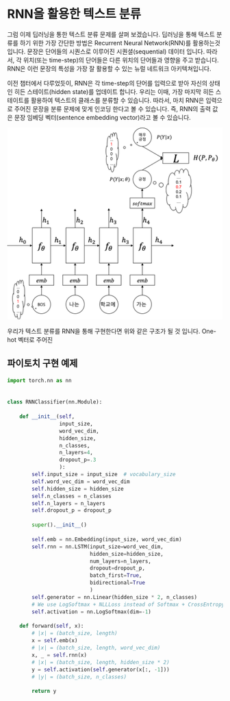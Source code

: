 # RNN을 활용한 텍스트 분류

그럼 이제 딥러닝을 통한 텍스트 분류 문제를 살펴 보겠습니다. 딥러닝을 통해 텍스트 분류를 하기 위한 가장 간단한 방법은 Recurrent Neural Network(RNN)를 활용하는것 입니다. 문장은 단어들의 시퀀스로 이루어진 시퀀셜(sequential) 데이터 입니다. 따라서, 각 위치(또는 time-step)의 단어들은 다른 위치의 단어들과 영향을 주고 받습니다. RNN은 이런 문장의 특성을 가장 잘 활용할 수 있는 뉴럴 네트워크 아키텍쳐입니다.

이전 챕터에서 다루었듯이, RNN은 각 time-step의 단어를 입력으로 받아 자신의 상태인 히든 스테이트(hidden state)를 업데이트 합니다. 우리는 이때, 가장 마지막 히든 스테이트를 활용하여 텍스트의 클래스를 분류할 수 있습니다. 따라서, 마치 RNN은 입력으로 주어진 문장을 분류 문제에 맞게 인코딩 한다고 볼 수 있습니다. 즉, RNN의 출력 값은 문장 임베딩 벡터(sentence embedding vector)라고 볼 수 있습니다.

![RNN의 마지막 time-step의 출력을 사용 하는 경우](../assets/rnn-apply-1.png)

우리가 텍스트 분류를 RNN을 통해 구현한다면 위와 같은 구조가 될 것 입니다. One-hot 벡터로 주어진 

## 파이토치 구현 예제

```python
import torch.nn as nn


class RNNClassifier(nn.Module):

    def __init__(self, 
                 input_size, 
                 word_vec_dim, 
                 hidden_size, 
                 n_classes,
                 n_layers=4, 
                 dropout_p=.3
                 ):
        self.input_size = input_size  # vocabulary_size
        self.word_vec_dim = word_vec_dim
        self.hidden_size = hidden_size
        self.n_classes = n_classes
        self.n_layers = n_layers
        self.dropout_p = dropout_p

        super().__init__()

        self.emb = nn.Embedding(input_size, word_vec_dim)
        self.rnn = nn.LSTM(input_size=word_vec_dim,
                           hidden_size=hidden_size,
                           num_layers=n_layers,
                           dropout=dropout_p,
                           batch_first=True,
                           bidirectional=True
                           )
        self.generator = nn.Linear(hidden_size * 2, n_classes)
        # We use LogSoftmax + NLLLoss instead of Softmax + CrossEntropy
        self.activation = nn.LogSoftmax(dim=-1)

    def forward(self, x):
        # |x| = (batch_size, length)
        x = self.emb(x)
        # |x| = (batch_size, length, word_vec_dim)
        x, _ = self.rnn(x)
        # |x| = (batch_size, length, hidden_size * 2)
        y = self.activation(self.generator(x[:, -1]))
        # |y| = (batch_size, n_classes)

        return y
```